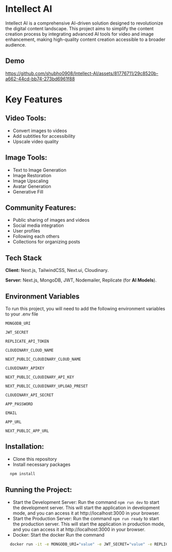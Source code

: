 
# Intellect AI

Intellect AI is a comprehensive AI-driven solution designed to revolutionize the digital content landscape. This project aims to simplify the content creation process by integrating advanced AI tools for video and image enhancement, making high-quality content creation accessible to a broader audience.

## Demo

https://github.com/shubho0908/Intellect-AI/assets/81776711/29c8520b-a662-44cd-bb74-273bd6961f88

# Key Features

## Video Tools:
* Convert images to videos
* Add subtitles for accessibility
* Upscale video quality

## Image Tools:
* Text to Image Generation
* Image Restoration
* Image Upscaling
* Avatar Generation
* Generative Fill

## Community Features:
* Public sharing of images and videos
* Social media integration
* User profiles
* Following each others
* Collections for organizing posts

## Tech Stack

**Client:** Next.js, TailwindCSS, Next.ui, Cloudinary.

**Server:** Next.js, MongoDB, JWT, Nodemailer, Replicate (for **AI Models**).


## Environment Variables

To run this project, you will need to add the following environment variables to your .env file

`MONGODB_URI`

`JWT_SECRET`

`REPLICATE_API_TOKEN`

`CLOUDINARY_CLOUD_NAME`

`NEXT_PUBLIC_CLOUDINARY_CLOUD_NAME`

`CLOUDINARY_APIKEY`

`NEXT_PUBLIC_CLOUDINARY_API_KEY`

`NEXT_PUBLIC_CLOUDINARY_UPLOAD_PRESET`

`CLOUDINARY_API_SECRET`

`APP_PASSWORD`

`EMAIL`

`APP_URL`

`NEXT_PUBLIC_APP_URL`
## Installation:

* Clone this repository
* Install necessary packages

```bash
  npm install 
```
## Running the Project:
* Start the Development Server:
Run the command ```npm run dev``` to start the development server. This will start the application in development mode, and you can access it at http://localhost:3000 in your browser.
* Start the Production Server:
Run the command ```npm run ready``` to start the production server. This will start the application in production mode, and you can access it at http://localhost:3000 in your browser.
* Docker:
  Start the docker
  Run the command
```bash
  docker run -it -e MONGODB_URI="value" -e JWT_SECRET="value" -e REPLICATE_API_TOKEN="value" -e CLOUDINARY_CLOUD_NAME="value" -e NEXT_PUBLIC_CLOUDINARY_CLOUD_NAME="value" -e CLOUDINARY_APIKEY="value" -e NEXT_PUBLIC_CLOUDINARY_API_KEY="value" -e NEXT_PUBLIC_CLOUDINARY_UPLOAD_PRESET="value" -e CLOUDINARY_API_SECRET="value" -e APP_PASSWORD="value" -e EMAIL="value" -e APP_URL="value" -e NEXT_PUBLIC_APP_URL="value" -p 3000:3000 shubhobera09/intellect-ai
```

